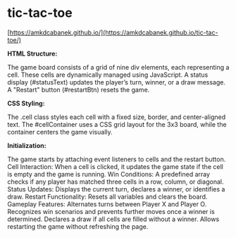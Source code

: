 # tic-tac-toe
[https://amkdcabanek.github.io/](https://amkdcabanek.github.io/tic-tac-toe/)

<b>HTML Structure:</b>

The game board consists of a grid of nine div elements, each representing a cell. These cells are dynamically managed using JavaScript.
A status display (#statusText) updates the player’s turn, winner, or a draw message.
A "Restart" button (#restartBtn) resets the game.

<b>CSS Styling:</b>

The .cell class styles each cell with a fixed size, border, and center-aligned text.
The #cellContainer uses a CSS grid layout for the 3x3 board, while the container centers the game visually.


<b>Initialization: </b>

The game starts by attaching event listeners to cells and the restart button.
Cell Interaction: When a cell is clicked, it updates the game state if the cell is empty and the game is running.
Win Conditions: A predefined array checks if any player has matched three cells in a row, column, or diagonal.
Status Updates: Displays the current turn, declares a winner, or identifies a draw.
Restart Functionality: Resets all variables and clears the board.
Gameplay Features:
Alternates turns between Player X and Player O.
Recognizes win scenarios and prevents further moves once a winner is determined.
Declares a draw if all cells are filled without a winner.
Allows restarting the game without refreshing the page.
